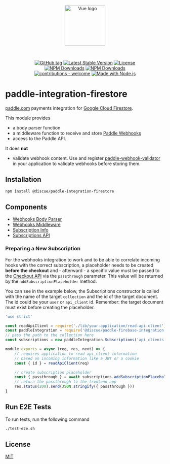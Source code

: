 
<p align="center">
<a href="https://www.discue.io/" target="_blank" rel="noopener noreferrer"><img width="128" src="https://www.discue.io/icons-fire-no-badge-square/web/icon-192.png" alt="Vue logo">
</a>
</p>

<br/>
<div align="center">

[![GitHub tag](https://img.shields.io/github/tag/discue/paddle-integration-firestore?include_prereleases=&sort=semver&color=blue)](https://github.com/discue/paddle-integration-firestore/releases/)
[![Latest Stable Version](https://img.shields.io/npm/v/@discue/paddle-integration-firestore.svg)](https://www.npmjs.com/package/@discue/paddle-integration-firestore)
[![License](https://img.shields.io/npm/l/@discue/paddle-integration-firestore.svg)](https://www.npmjs.com/package/@discue/paddle-integration-firestore)
<br/>
[![NPM Downloads](https://img.shields.io/npm/dt/@discue/paddle-integration-firestore.svg)](https://www.npmjs.com/package/@discue/paddle-integration-firestore)
[![NPM Downloads](https://img.shields.io/npm/dm/@discue/paddle-integration-firestore.svg)](https://www.npmjs.com/package/@discue/paddle-integration-firestore)
<br/>
[![contributions - welcome](https://img.shields.io/badge/contributions-welcome-blue)](/CONTRIBUTING.md "Go to contributions doc")
[![Made with Node.js](https://img.shields.io/badge/Node.js->=12-blue?logo=node.js&logoColor=white)](https://nodejs.org "Go to Node.js homepage")

</div>

# paddle-integration-firestore

[paddle.com](https://www.paddle.com/) payments integration for [Google Cloud Firestore](https://cloud.google.com/firestore).

This module provides 
- a body parser function
- a middleware function to receive and store [Paddle Webhooks](https://developer.paddle.com/getting-started/ef9af9f700849-working-with-paddle-webhooks)
- access to the Paddle API.

It does **not** 
- validate webhook content. Use and register [paddle-webhook-validator](https://github.com/discue/paddle-webhook-validator) in your application to validate webhooks before storing them.

## Installation
```bash
npm install @discue/paddle-integration-firestore
```

## Components
- <a href="README_HOOK_BODY_PARSER.md">Webhooks Body Parser</a>
- <a href="README_HOOK_MIDDLEWARE.md">Webhooks Middleware</a>
- <a href="README_SUBSCRIPTION_INFO.md">Subscription Info</a>
- <a href="README_SUBSCRIPTION_API.md">Subscriptions API</a>

### Preparing a New Subscription
For the webhooks integration to work and to be able to correlate incoming hooks with the correct subscription, a placeholder needs to be created **before the checkout** and - afterward - a specific value must be passed to the [Checkout API](https://developer.paddle.com/guides/ZG9jOjI1MzU0MDQz-pass-parameters-to-the-checkout) via the `passthrough` parameter. This value will be returned by the `addSubscriptionPlaceholder` method.

You can see in the example below, the Subscriptions constructor is called with the name of the target `collection` and the id of the target document. The id could be your `user` or `api_client` id. Remember: the target document must exist before creating the placeholder.

```js
'use strict'

const readApiClient = require('./lib/your-application/read-api-client')
const paddleIntegration = require('@discue/paddle-firebase-integration')
// pass the path to the collection here
const subscriptions = new paddleIntegration.Subscriptions('api_clients')

module.exports = async (req, res, next) => {
    // requires application to read api_client information 
    // based on incoming information like a JWT or a cookie
    const { id } = readApiClient(req)

    // create subscription placeholder
    const { passthrough } = await subscriptions.addSubscriptionPlaceholder([id])
    // return the passthrough to the frontend app
    res.status(200).send(JSON.stringify({ passthrough }))
}
```

## Run E2E Tests

To run tests, run the following command

```bash
./test-e2e.sh
```

## License

[MIT](https://choosealicense.com/licenses/mit/)

